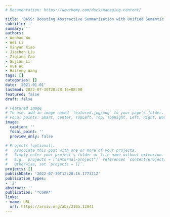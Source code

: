 ```yaml
---
# Documentation: https://wowchemy.com/docs/managing-content/

title: 'BASS: Boosting Abstractive Summarization with Unified Semantic Graph'
subtitle: ''
summary: ''
authors:
- Wenhao Wu
- Wei Li
- Xinyan Xiao
- Jiachen Liu
- Ziqiang Cao
- Sujian Li
- Hua Wu
- Haifeng Wang
tags: []
categories: []
date: '2021-01-01'
lastmod: 2022-07-30T20:28:16+08:00
featured: false
draft: false

# Featured image
# To use, add an image named `featured.jpg/png` to your page's folder.
# Focal points: Smart, Center, TopLeft, Top, TopRight, Left, Right, BottomLeft, Bottom, BottomRight.
image:
  caption: ''
  focal_point: ''
  preview_only: false

# Projects (optional).
#   Associate this post with one or more of your projects.
#   Simply enter your project's folder or file name without extension.
#   E.g. `projects = ["internal-project"]` references `content/project/deep-learning/index.md`.
#   Otherwise, set `projects = []`.
projects: []
publishDate: '2022-07-30T12:28:16.177321Z'
publication_types:
- '2'
abstract: ''
publication: '*CoRR*'
links:
- name: URL
  url: https://arxiv.org/abs/2105.12041
---
```

